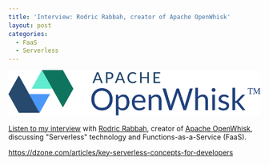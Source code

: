 ```yaml
---
title: 'Interview: Rodric Rabbah, creator of Apache OpenWhisk'
layout: post
categories:
  - FaaS
  - Serverless
---
```

![OpenWhisk](/images/openwhisk.png)

<a href="https://dzone.com/articles/key-serverless-concepts-for-developers" rel="noopener" target="_blank">Listen to my interview</a> with <a href="http://rabbahs.com" target="_blank" rel="noopener">Rodric Rabbah</a>, creator of <a href="http://openwhisk.incubator.apache.org/" target="_blank" rel="noopener">Apache OpenWhisk</a>, discussing "Serverless" technology and Functions-as-a-Service (FaaS).
  
<https://dzone.com/articles/key-serverless-concepts-for-developers>
